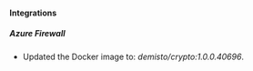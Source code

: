 #### Integrations
##### Azure Firewall
- Updated the Docker image to: *demisto/crypto:1.0.0.40696*.
